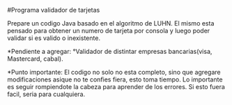 
#Programa validador de tarjetas


Prepare un codigo Java basado en el algoritmo de LUHN.
El mismo esta pensado para obtener un numero de tarjeta por consola y luego poder validar si es valido o inexistente.

*Pendiente a agregar:
°Validador de distintar empresas bancarias(visa, Mastercard, cabal).

*Punto importante:
El codigo no solo no esta completo, sino que agregare modificaciones asique no te confies fiera, esto toma tiempo.
Lo importante es seguir rompiendote la cabeza para aprender de los errores. Si esto fuera facil, seria para cualquiera.
